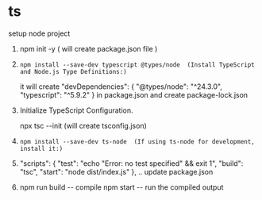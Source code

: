 # ts
setup node project 
  
  1. npm init -y   ( will create package.json file )
  
  2.     npm install --save-dev typescript @types/node  (Install TypeScript and Node.js Type Definitions:)
  
        it will create "devDependencies": {
    "@types/node": "^24.3.0",
    "typescript": "^5.9.2"
  }    in package.json and create package-lock.json
  
  3. Initialize TypeScript Configuration.
  
     npx tsc --init   (will create tsconfig.json)
	 
4.     npm install --save-dev ts-node  (If using ts-node for development, install it:)

5. "scripts": {
    "test": "echo \"Error: no test specified\" && exit 1",
    "build": "tsc",
    "start": "node dist/index.js"
  },    .. update package.json

6. npm run build  -- compile
   npm start    -- run the compiled output